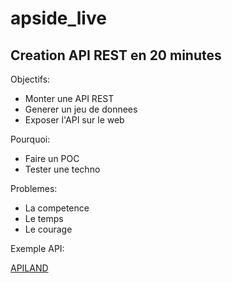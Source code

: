 # apside_live

## Creation API REST en 20 minutes

Objectifs:
* Monter une API REST
* Generer un jeu de donnees
* Exposer l'API sur le web

Pourquoi:
* Faire un POC
* Tester une techno

Problemes:
* La competence
* Le temps
* Le courage

Exemple API:

[APILAND](https://faraazahmad.github.io/apiland/#/explore)

### 